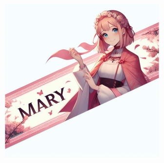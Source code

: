 
<div style='background-color:white'>
  <img src="https://github.com/Mary064/Mary064/blob/main/OIG1.jpg">  
<div/>
